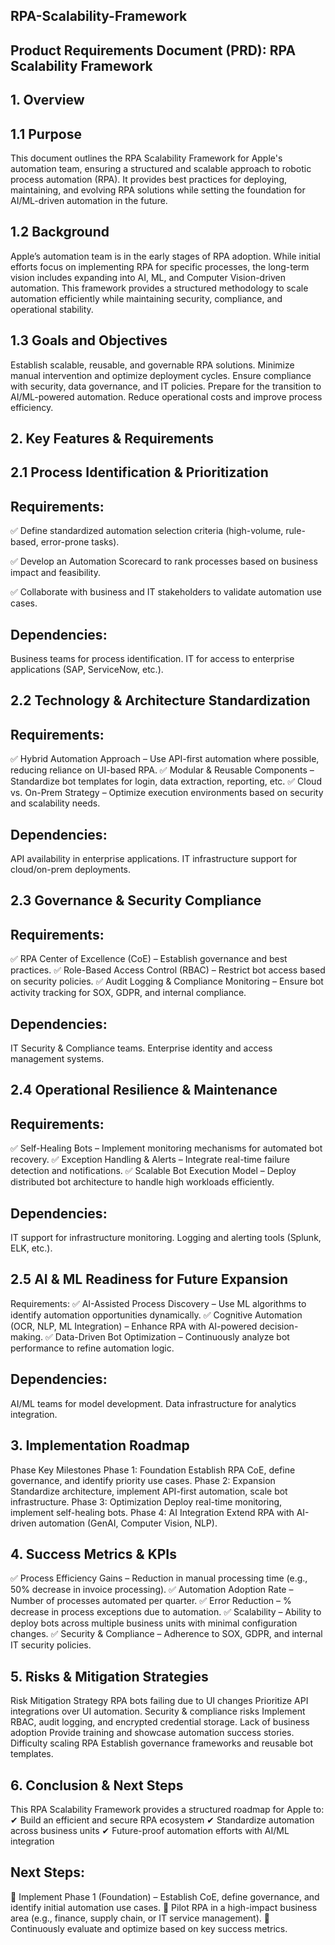 ## RPA-Scalability-Framework
## Product Requirements Document (PRD): RPA Scalability Framework

## 1. Overview

## 1.1 Purpose
This document outlines the RPA Scalability Framework for Apple's automation team, ensuring a structured and scalable approach to robotic process automation (RPA). It provides best practices for deploying, maintaining, and evolving RPA solutions while setting the foundation for AI/ML-driven automation in the future.

## 1.2 Background
Apple’s automation team is in the early stages of RPA adoption. While initial efforts focus on implementing RPA for specific processes, the long-term vision includes expanding into AI, ML, and Computer Vision-driven automation. This framework provides a structured methodology to scale automation efficiently while maintaining security, compliance, and operational stability.

## 1.3 Goals and Objectives
Establish scalable, reusable, and governable RPA solutions.
Minimize manual intervention and optimize deployment cycles.
Ensure compliance with security, data governance, and IT policies.
Prepare for the transition to AI/ML-powered automation.
Reduce operational costs and improve process efficiency.

## 2. Key Features & Requirements
## 2.1 Process Identification & Prioritization

## Requirements:
✅ Define standardized automation selection criteria (high-volume, rule-based, error-prone tasks).


✅ Develop an Automation Scorecard to rank processes based on business impact and feasibility. 


✅ Collaborate with business and IT stakeholders to validate automation use cases.

## Dependencies:
Business teams for process identification.
IT for access to enterprise applications (SAP, ServiceNow, etc.).

## 2.2 Technology & Architecture Standardization
## Requirements:
✅ Hybrid Automation Approach – Use API-first automation where possible, reducing reliance on UI-based RPA. 
✅ Modular & Reusable Components – Standardize bot templates for login, data extraction, reporting, etc. 
✅ Cloud vs. On-Prem Strategy – Optimize execution environments based on security and scalability needs.

## Dependencies:
API availability in enterprise applications.
IT infrastructure support for cloud/on-prem deployments.

## 2.3 Governance & Security Compliance
## Requirements:
✅ RPA Center of Excellence (CoE) – Establish governance and best practices. 
✅ Role-Based Access Control (RBAC) – Restrict bot access based on security policies. 
✅ Audit Logging & Compliance Monitoring – Ensure bot activity tracking for SOX, GDPR, and internal compliance.

## Dependencies:
IT Security & Compliance teams.
Enterprise identity and access management systems.

## 2.4 Operational Resilience & Maintenance
## Requirements:
✅ Self-Healing Bots – Implement monitoring mechanisms for automated bot recovery. 
✅ Exception Handling & Alerts – Integrate real-time failure detection and notifications. 
✅ Scalable Bot Execution Model – Deploy distributed bot architecture to handle high workloads efficiently.

## Dependencies:
IT support for infrastructure monitoring.
Logging and alerting tools (Splunk, ELK, etc.).

## 2.5 AI & ML Readiness for Future Expansion
Requirements:
✅ AI-Assisted Process Discovery – Use ML algorithms to identify automation opportunities dynamically. 
✅ Cognitive Automation (OCR, NLP, ML Integration) – Enhance RPA with AI-powered decision-making. 
✅ Data-Driven Bot Optimization – Continuously analyze bot performance to refine automation logic.

## Dependencies:
AI/ML teams for model development.
Data infrastructure for analytics integration.

## 3. Implementation Roadmap
Phase	Key Milestones
Phase 1: Foundation	Establish RPA CoE, define governance, and identify priority use cases.
Phase 2: Expansion	Standardize architecture, implement API-first automation, scale bot infrastructure.
Phase 3: Optimization	Deploy real-time monitoring, implement self-healing bots.
Phase 4: AI Integration	Extend RPA with AI-driven automation (GenAI, Computer Vision, NLP).

## 4. Success Metrics & KPIs
✅ Process Efficiency Gains – Reduction in manual processing time (e.g., 50% decrease in invoice processing).
✅ Automation Adoption Rate – Number of processes automated per quarter.
✅ Error Reduction – % decrease in process exceptions due to automation.
✅ Scalability – Ability to deploy bots across multiple business units with minimal configuration changes.
✅ Security & Compliance – Adherence to SOX, GDPR, and internal IT security policies.

## 5. Risks & Mitigation Strategies
Risk	Mitigation Strategy
RPA bots failing due to UI changes	Prioritize API integrations over UI automation.
Security & compliance risks	Implement RBAC, audit logging, and encrypted credential storage.
Lack of business adoption	Provide training and showcase automation success stories.
Difficulty scaling RPA	Establish governance frameworks and reusable bot templates.

## 6. Conclusion & Next Steps
This RPA Scalability Framework provides a structured roadmap for Apple to:
✔ Build an efficient and secure RPA ecosystem
✔ Standardize automation across business units
✔ Future-proof automation efforts with AI/ML integration

## Next Steps:
📌 Implement Phase 1 (Foundation) – Establish CoE, define governance, and identify initial automation use cases.
📌 Pilot RPA in a high-impact business area (e.g., finance, supply chain, or IT service management).
📌 Continuously evaluate and optimize based on key success metrics.
